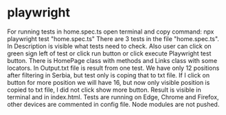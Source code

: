 # playwright

For running tests in home.spec.ts open terminal and copy command:
 npx playwright test "home.spec.ts"
 There are 3 tests in the file "home.spec.ts". In Description is visible what tests need to check. Also user can click on green sign left of test or click run button or click execute Playwright test button. There is HomePage class with methods and Links class with some locators. In Output.txt file is result from one test. We have only 12 positions  after filtering in Serbia, but test only is coping that to txt file. If I click on button for more position we will have 16, but now only visible position is copied to txt file, I did not click show more button. Result is visible in terminal and in index.html. Tests are running on Edge, Chrome and Firefox, other devices are commented in config file. Node modules are not pushed.